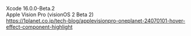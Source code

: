 Xcode 16.0.0-Beta.2<br>
Apple Vision Pro (visionOS 2 Beta 2)<br>
https://1planet.co.jp/tech-blog/applevisionpro-oneplanet-24070101-hover-effect-component-highlight
